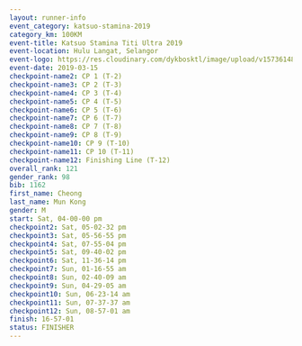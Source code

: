 ```yaml
--- 
layout: runner-info 
event_category: katsuo-stamina-2019 
category_km: 100KM 
event-title: Katsuo Stamina Titi Ultra 2019 
event-location: Hulu Langat, Selangor 
event-logo: https://res.cloudinary.com/dykbosktl/image/upload/v1573614825/Logo/Logo_p7ft6n.png 
event-date: 2019-03-15 
checkpoint-name2: CP 1 (T-2) 
checkpoint-name3: CP 2 (T-3) 
checkpoint-name4: CP 3 (T-4) 
checkpoint-name5: CP 4 (T-5) 
checkpoint-name6: CP 5 (T-6) 
checkpoint-name7: CP 6 (T-7) 
checkpoint-name8: CP 7 (T-8) 
checkpoint-name9: CP 8 (T-9) 
checkpoint-name10: CP 9 (T-10) 
checkpoint-name11: CP 10 (T-11) 
checkpoint-name12: Finishing Line (T-12) 
overall_rank: 121
gender_rank: 98
bib: 1162
first_name: Cheong
last_name: Mun Kong
gender: M
start: Sat, 04-00-00 pm
checkpoint2: Sat, 05-02-32 pm
checkpoint3: Sat, 05-56-55 pm
checkpoint4: Sat, 07-55-04 pm
checkpoint5: Sat, 09-40-02 pm
checkpoint6: Sat, 11-36-14 pm
checkpoint7: Sun, 01-16-55 am
checkpoint8: Sun, 02-40-09 am
checkpoint9: Sun, 04-29-05 am
checkpoint10: Sun, 06-23-14 am
checkpoint11: Sun, 07-37-37 am
checkpoint12: Sun, 08-57-01 am
finish: 16-57-01
status: FINISHER
--- 
```

